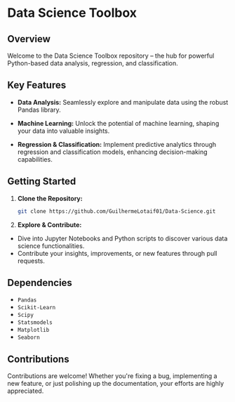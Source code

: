 # Data Science Toolbox

## Overview

Welcome to the Data Science Toolbox repository – the hub for powerful Python-based data analysis, regression, and classification.

## Key Features

- **Data Analysis:** Seamlessly explore and manipulate data using the robust Pandas library.
  
- **Machine Learning:** Unlock the potential of machine learning, shaping your data into valuable insights.

- **Regression & Classification:** Implement predictive analytics through regression and classification models, enhancing decision-making capabilities.

## Getting Started

1. **Clone the Repository:**
   ```bash
   git clone https://github.com/GuilhermeLotaif01/Data-Science.git
   
2. **Explore & Contribute:**
- Dive into Jupyter Notebooks and Python scripts to discover various data science functionalities.
- Contribute your insights, improvements, or new features through pull requests.

## Dependencies

- `Pandas`
- `Scikit-Learn`
- `Scipy`
- `Statsmodels`
- `Matplotlib`
- `Seaborn`

## Contributions

Contributions are welcome! Whether you're fixing a bug, implementing a new feature, or just polishing up the documentation, your efforts are highly appreciated.

